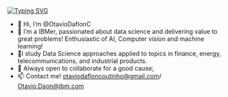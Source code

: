 
[![Typing SVG](https://readme-typing-svg.demolab.com/?lines=Greetings!;Nice+to+have+you+here.;Try+my+newest+repo:+FinDash)](https://git.io/typing-svg)


- 👋 Hi, I’m @OtavioDaflonC
- 💙 I’m a IBMer, passionated about data science and delivering value to great problems! Enthusiastic of AI, Computer vision and machine learning!
- 🌱I study Data Science approaches applied to topics in finance, energy, telecommunications, and industrial products.
- 💞️ Always open to collaborate for a good cause;
- 📫 Contact me! otaviodafloncoutinho@gmail.com/ Otavio.Daon@ibm.com

